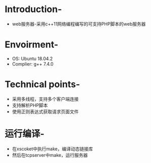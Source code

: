 # Introduction-
* web服务器-采用c++11网络编程编写的可支持PHP脚本的web服务器

# Envoirment-
* OS: Ubuntu 18.04.2
* Complier: g++ 7.4.0

# Technical points-
* 采用多线程，支持多个客户端连接
* 支持解析PHP脚本
* 使用正则表达式获取请求页面文件


# 运行编译-
* 在xscoket中执行make，编译动态链接库
* 然后在tcpserver中make，运行服务器

